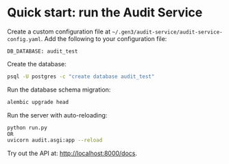 # Quick start: run the Audit Service

Create a custom configuration file at `~/.gen3/audit-service/audit-service-config.yaml`. Add the following to your configuration file:

```
DB_DATABASE: audit_test
```

Create the database:

```bash
psql -U postgres -c "create database audit_test"
```

Run the database schema migration:

```bash
alembic upgrade head
```

Run the server with auto-reloading:

```bash
python run.py
OR
uvicorn audit.asgi:app --reload
```

Try out the API at: <http://localhost:8000/docs>.
